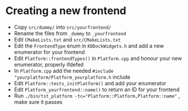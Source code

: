 # Creating a new frontend

- Copy `src/dummy/` into `src/yourfrontend/`
- Rename the files from `_dummy` to `_yourfrontend`
- Edit `CMakeLists.txt` and `src/CMakeLists.txt`
- Edit the `FrontendType` enum in `KDDockWidgets.h` and add a new enumerator for your frontend
- Edit `Platform::frontendTypes()` in `Platform.cpp` and honour your new enumerator, properly ifdefed
- In `Platform.cpp` add the needed `#include "yourplatform/Platform_yourplatform.h` include
- Edit `Platform::tests_initPlatform()` and add your enumerator
- Edit `Platform_yourfrontend::name()` to return an ID for your frontend
- Run `./bin/tst_platform -tc="Platform::Platform,Platform::name"` , make sure it passes
